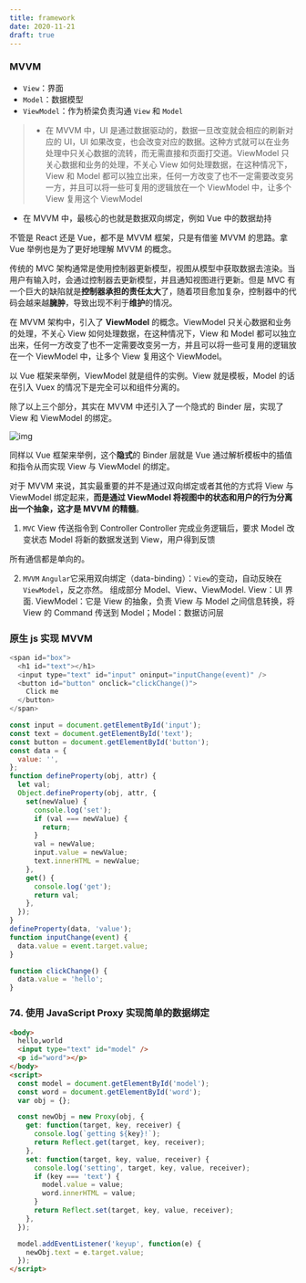 ```yaml
---
title: framework
date: 2020-11-21
draft: true
---
```


### MVVM

- `View`：界面
- `Model`：数据模型
- `ViewModel`：作为桥梁负责沟通 `View` 和 `Model`

> - 在 MVVM 中，UI 是通过数据驱动的，数据一旦改变就会相应的刷新对应的 UI，UI 如果改变，也会改变对应的数据。这种方式就可以在业务处理中只关心数据的流转，而无需直接和页面打交道。ViewModel 只关心数据和业务的处理，不关心 View 如何处理数据，在这种情况下，View 和 Model 都可以独立出来，任何一方改变了也不一定需要改变另一方，并且可以将一些可复用的逻辑放在一个 ViewModel 中，让多个 View 复用这个 ViewModel

- 在 MVVM 中，最核心的也就是数据双向绑定，例如 Vue 中的数据劫持

不管是 React 还是 Vue，都不是 MVVM 框架，只是有借鉴 MVVM 的思路。拿 Vue 举例也是为了更好地理解 MVVM 的概念。

传统的 MVC 架构通常是使用控制器更新模型，视图从模型中获取数据去渲染。当用户有输入时，会通过控制器去更新模型，并且通知视图进行更新。但是 MVC 有一个巨大的缺陷就是**控制器承担的责任太大**了，随着项目愈加复杂，控制器中的代码会越来越**臃肿**，导致出现不利于**维护**的情况。

在 MVVM 架构中，引入了 **ViewModel** 的概念。ViewModel 只关心数据和业务的处理，不关心 View 如何处理数据，在这种情况下，View 和 Model 都可以独立出来，任何一方改变了也不一定需要改变另一方，并且可以将一些可复用的逻辑放在一个 ViewModel 中，让多个 View 复用这个 ViewModel。

以 Vue 框架来举例，ViewModel 就是组件的实例。View 就是模板，Model 的话在引入 Vuex 的情况下是完全可以和组件分离的。

除了以上三个部分，其实在 MVVM 中还引入了一个隐式的 Binder 层，实现了 View 和 ViewModel 的绑定。

![img](https://wire.cdn-go.cn/wire-cdn/b23befc0/blog/images/167cf01bd8430243.jpg)

同样以 Vue 框架来举例，这个**隐式**的 Binder 层就是 Vue 通过解析模板中的插值和指令从而实现 View 与 ViewModel 的绑定。

对于 MVVM 来说，其实最重要的并不是通过双向绑定或者其他的方式将 View 与 ViewModel 绑定起来，**而是通过 ViewModel 将视图中的状态和用户的行为分离出一个抽象，这才是 MVVM 的精髓**。

1. `MVC`
   View 传送指令到 Controller
   Controller 完成业务逻辑后，要求 Model 改变状态
   Model 将新的数据发送到 View，用户得到反馈

所有通信都是单向的。

2. `MVVM`
   `Angular`它采用双向绑定（data-binding）：`View`的变动，自动反映在 `ViewModel`，反之亦然。
   组成部分 Model、View、ViewModel. View：UI 界面. ViewModel：它是 View 的抽象，负责 View 与 Model 之间信息转换，将 View 的 Command 传送到 Model；Model：数据访问层

### 原生 js 实现 MVVM

```js
<span id="box">
  <h1 id="text"></h1>
  <input type="text" id="input" oninput="inputChange(event)" />
  <button id="button" onclick="clickChange()">
    Click me
  </button>
</span>
```

```js
const input = document.getElementById('input');
const text = document.getElementById('text');
const button = document.getElementById('button');
const data = {
  value: '',
};
function defineProperty(obj, attr) {
  let val;
  Object.defineProperty(obj, attr, {
    set(newValue) {
      console.log('set');
      if (val === newValue) {
        return;
      }
      val = newValue;
      input.value = newValue;
      text.innerHTML = newValue;
    },
    get() {
      console.log('get');
      return val;
    },
  });
}
defineProperty(data, 'value');
function inputChange(event) {
  data.value = event.target.value;
}

function clickChange() {
  data.value = 'hello';
}
```

### 74. 使用 JavaScript Proxy 实现简单的数据绑定

```html
<body>
  hello,world
  <input type="text" id="model" />
  <p id="word"></p>
</body>
<script>
  const model = document.getElementById('model');
  const word = document.getElementById('word');
  var obj = {};

  const newObj = new Proxy(obj, {
    get: function(target, key, receiver) {
      console.log(`getting ${key}!`);
      return Reflect.get(target, key, receiver);
    },
    set: function(target, key, value, receiver) {
      console.log('setting', target, key, value, receiver);
      if (key === 'text') {
        model.value = value;
        word.innerHTML = value;
      }
      return Reflect.set(target, key, value, receiver);
    },
  });

  model.addEventListener('keyup', function(e) {
    newObj.text = e.target.value;
  });
</script>
```
